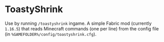 # ToastyShrink

Use by running `/toastyshrink` ingame. A simple Fabric mod (currently `1.16.5`) that reads Minecraft commands (one per line) from the config file (in `%GAMEFOLDER%/config/toastyshrink.cfg`).
